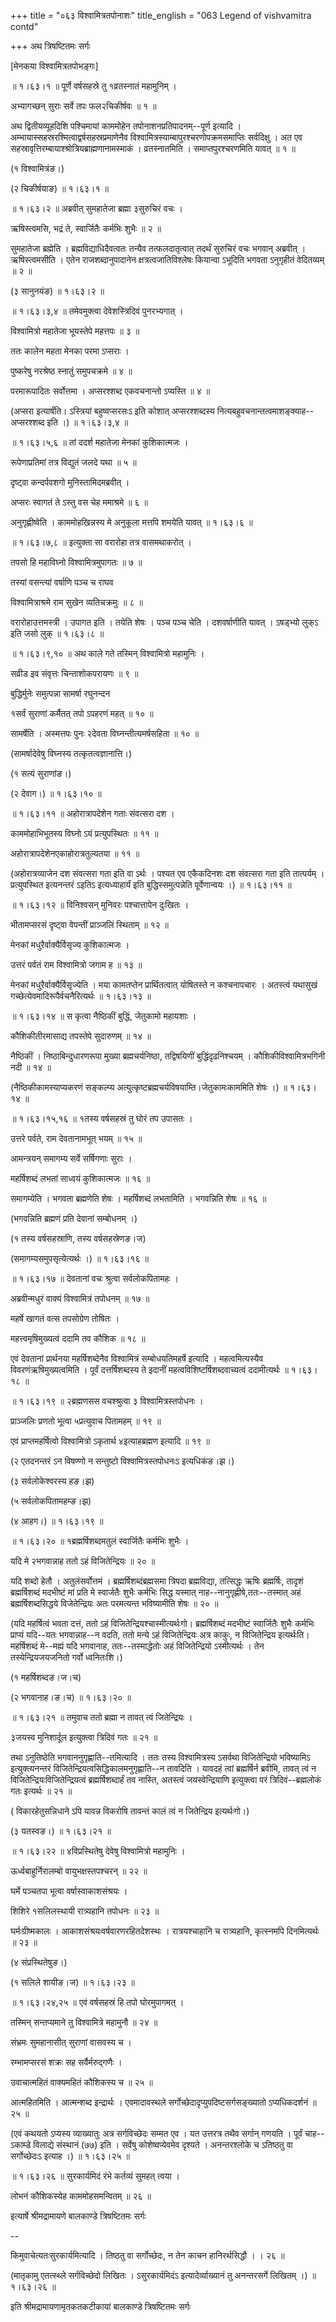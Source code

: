 +++
title = "०६३ विश्वामित्रतपोनाशः"
title_english = "063 Legend of vishvamitra contd"

+++
अथ त्रिषष्टितमः सर्गः  

\[मेनकया विश्वामित्रतपोभङ्गः\]  

 ॥ १।६३।१ ॥ पूर्णे वर्षसहस्रे तु १व्रतस्नातं महामुनिम् ।  

अभ्यागच्छन् सुराः सर्वे तपः फल२चिकीर्षवः  ॥  १  ॥   

अथ द्वितीयव्यूहदिशि पश्चिमायां काममोहेन तपोनाशनप्रतिपादनम्--पूर्ण इत्यादि । अम्भायास्सहस्ररश्मित्वाद्वर्षसहस्रप्रमाणेनैव विश्वामित्रस्याम्बापुरश्चरणोपक्रमसमाप्तिः सर्वदिक्षु । अत एव सहस्रावृत्तिरम्बायाश्श्रोत्रियब्राह्मणानामस्माकं । व्रतस्नातमिति । समाप्तपुरश्चरणमिति यावत्  ॥  १  ॥   

(१ विश्वामित्रंङ।)  

(२ चिकीर्षयाङ) ॥ १।६३।१ ॥   

 ॥ १।६३।२ ॥ अब्रवीत् सुमहातेजा ब्रह्मा ३सुरुचिरं वचः ।  

ऋषिस्त्वमसि, भद्रं ते, स्वार्जितैः कर्मभिः शुभैः  ॥  २  ॥   

सुमहातेजा ब्रह्मेति । ब्रह्मविद्याधिदैवत्वतः तन्यैव तत्फलदातृत्वात् तदर्थं सुरुचिरं वचः भगवान् अब्रवीत् । ऋषिस्त्वमसीति । एतेन राजशब्दानुपादानेन क्षत्रत्वजातिविश्लेषः कियान्वा ऽभूदिति भगवता ऽनुगृहीतं वेदितव्यम्  ॥  २  ॥   

(३ सानुनयंङ) ॥ १।६३।२ ॥   

 ॥ १।६३।३,४ ॥ तमेवमुक्त्वा देवेशस्त्रिदिवं पुनरभ्यगात् ।  

विश्वामित्रो महातेजा भूयस्तेपे महत्तपः  ॥  ३  ॥   

ततः कालेन महता मेनका परमा ऽप्सराः ।  

पुष्करेषु नरश्रेष्ठ स्नातुं समुपचक्रमे  ॥  ४  ॥   

परमारूपादितः सर्वोत्तमा । अप्सरश्शब्द एकवचनान्तो ऽप्यस्ति  ॥  ४  ॥   

(अप्सरा इत्यार्षंति। ऽस्त्रियां बहुष्वप्सरसःऽ इति कोशात् अप्सरश्शब्दस्य नित्यबहुवचनान्तत्वमाशङ्क्याह--अप्सरश्शब्द इति ।) ॥ १।६३।३,४ ॥   

 ॥ १।६३।५,६ ॥ तां ददर्श महातेजा मेनकां कुशिकात्मजः ।  

रूपेणाप्रतिमां तत्र विद्युतं जलदे यथा  ॥  ५  ॥   

दृष्ट्वा कन्दर्पवशगो मुनिस्तामिदमब्रवीत् ।  

अप्सरः स्वागतं ते ऽस्तु वस चेह ममाश्रमे  ॥  ६  ॥   

अनुगृह्णीष्वेति । काममोहखिन्नस्य मे अनुकूला मत्तपि शमयेति यावत् ॥ १।६३।६ ॥   

 ॥ १।६३।७,८ ॥ इत्युक्ता सा वरारोहा तत्र वासमथाकरोत् ।  

तपसो हि महाविघ्नो विश्वामित्रमुपागतः  ॥  ७  ॥   

तस्यां वसन्त्यां वर्षाणि पञ्च च राघव  

विश्वामित्राश्रमे राम सुखेन व्यतिचक्रमुः  ॥  ८  ॥   

वरारोहाउत्तमस्त्री । उपागत इति । तयेति शेषः । पञ्च पञ्च चेति । दशवर्षाणीति यावत् । ऽषड्भ्यो लुक्ऽ इति जसो लुक् ॥ १।६३।८ ॥   

 ॥ १।६३।९,१० ॥ अथ काले गते तस्मिन् विश्वामित्रो महामुनिः ।  

सव्रीड इव संवृत्तः चिन्ताशोकपरायणः  ॥  ९  ॥   

बुद्धिर्मुनेः समुत्पन्ना सामर्षा रघुनन्दन  

१सर्वं सुराणां कर्मैतत् तपो ऽपहरणं महत्  ॥  १०  ॥   

सामर्षेति । अस्मत्तपः पुनः २देवता विघ्नन्तीत्यमर्षसहिता  ॥  १०  ॥   

(सामर्षादेवेषु विघ्नस्य तत्कृतत्वज्ञानात्ति।)  

(१ सत्यं सुराणांङ।)  

(२ देवाग।) ॥ १।६३।१० ॥   

 ॥ १।६३।११ ॥ अहोरात्रापदेशेन गताः संवत्सरा दश ।  

काममोहाभिभूतस्य विघ्नो ऽयं प्रत्युपस्थितः  ॥  ११  ॥   

अहोरात्रापदेशेनएकाहोरात्रतुल्यतया  ॥  ११  ॥   

(अहोरात्रव्याजेन दश संवत्सरा गता इति वा ऽर्थः । पश्यत एव एकैकदिनशः दश संवत्सरा गता इति तात्पर्यम् । प्रत्युपस्थित इत्यनन्तरं ऽइतिऽ इत्यध्याहार्यं इति बुद्धिस्समुत्पन्नेति पूर्वेणान्वयः ।) ॥ १।६३।११ ॥   

 ॥ १।६३।१२ ॥ विनिश्वसन् मुनिवरः पश्चात्तापेन दुःखितः ।  

भीतामप्सरसं दृष्ट्वा वेपन्तीं प्राञ्जलिं स्थिताम्  ॥  १२  ॥   

मेनकां मधुरैर्वाक्यैर्विसृज्य कुशिकात्मजः ।  

उत्तरं पर्वतं राम विश्वामित्रो जगाम ह  ॥  १३  ॥   

मेनकां मधुरैर्वाक्यैर्विसृज्येति । मया कामतप्तेन प्रार्थितत्वात् योषितस्ते न कश्चनापचारः । अतस्त्वं यथासुखं गच्छेत्येवमादिरूपैर्वचनैरित्यर्थः ॥ १।६३।१३ ॥   

 ॥ १।६३।१४ ॥ स कृत्वा नैष्ठिकीं बुद्धिं, जेतुकामो महायशाः ।  

कौशिकीतीरमासाद्य तपस्तेपे सुदारुणम्  ॥  १४  ॥   

नैष्ठिकीं । निष्ठाबिन्दुधारणरूपा मुख्या ब्रह्मचर्यनिष्ठा, तद्विषयिणीं बुद्धिंदृढनिश्चयम् । कौशिकीविश्वामित्रभगिनी नदी  ॥  १४  ॥   

(नैष्ठिकीकामस्याप्यकरणं सङ्कल्प्य अत्युत्कृष्टब्रह्मचर्यविषयाम्ति।जेतुकामःकाममिति शेषः ।) ॥ १।६३।१४ ॥   

 ॥ १।६३।१५,१६ ॥ १तस्य वर्षसहस्रं तु घोरं तप उपासतः ।  

उत्तरे पर्वते, राम देवतानामभूत् भयम्  ॥  १५  ॥   

आमन्त्रयन् समागम्य सर्वे सर्षिगणाः सुराः ।  

महर्षिशब्दं लभतां साध्वयं कुशिकात्मजः  ॥  १६  ॥   

समागम्येति । भगवता ब्रह्मणेति शेषः । महर्षिशब्दं लभतामिति । भगवन्निति शेषः  ॥  १६  ॥   

(भगवन्निति ब्रह्मणं प्रति देवानां सम्बोधनम् ।)  

(१ तस्य वर्षसहस्राणि, तस्य वर्षसहस्रेणङ।ज)  

(समागम्यसमुपसृत्येत्यर्थः ।) ॥ १।६३।१६ ॥   

 ॥ १।६३।१७ ॥ देवतानां वचः श्रुत्वा सर्वलोकपितामहः ।  

अब्रवीन्मधुरं वाक्यं विश्वामित्रं तपोधनम्  ॥  १७  ॥   

महर्षे खागतं वत्स तपसोग्रेण तोषितः ।  

महत्त्वमृषिमुख्यत्वं ददामि तव कौशिक  ॥  १८  ॥   

एवं देवतानां प्रार्थनया महर्षिशब्देनैव विश्वामित्रं सम्बोधयतिमहर्षे इत्यादि । महत्वमित्यस्यैव विवरणंऋषिमुख्यत्वमिति । पूर्वं दत्तर्षिशब्दस्य ते इदानीं महत्वविशिष्टर्षिशब्दवाच्यत्वं ददामीत्यर्थः ॥ १।६३।१८ ॥   

 ॥ १।६३।१९ ॥ २ब्रह्मणसस वचश्श्रुत्वा ३ विश्वामित्रस्तपोधनः ।  

प्राञ्जलिः प्रणतो भूत्वा ५प्रत्युवाच पितामहम्  ॥  १९  ॥   

एवं प्राप्तमहर्षित्वो विश्वामित्रो ऽकृतार्थ ४इत्याहब्रह्मण इत्यादि  ॥  १९  ॥   

(२ एतदनन्तरं ऽन विषण्णो न सन्तुष्टो विश्वामित्रस्तपोधनःऽ इत्यधिकंङ।झ।)  

(३ सर्वलोकेश्वरस्य हङ।झ)  

(५ सर्वलोकपितामहम्ङ।झ)  

(४ आहग।) ॥ १।६३।१९ ॥   

 ॥ १।६३।२० ॥ १ब्रह्मर्षिशब्दमतुलं स्वार्जितैः कर्मभिः शुभैः ।  

यदि मे २भगवान्नाह ततो ऽहं विजितेन्द्रियः  ॥  २०  ॥   

यदि शब्दो हेतौ । अतुलंसर्वोत्तमं । ब्रह्मर्षिशब्दंब्रह्मसमा त्रिपदा ब्रह्मविद्या, तत्सिद्धः ऋषिः ब्रह्मर्षिः, तादृशं ब्रह्मर्षिशब्दं मदभीष्टं मां प्रति मे स्वार्जतैः शुभैः कर्मभिः सिद्ध यस्मात् नाह--नानुगृह्णीषे,ततः--तस्मात् अहं ब्रह्मर्षिशब्दसिद्धये विजेतेन्द्रियः अतः परमत्यन्त भविष्यामीति शेषः  ॥  २०  ॥   

(यदि महर्षित्वं भवता दत्तं, ततो ऽहं विजितेन्द्रियश्चास्मीत्यर्थःगो। ब्रह्मर्षिशब्दं मदभीष्टं स्वार्जितैः शुभैः कर्मभिः प्राप्यं यदि--यतः भगवान्नाह--न वदति, ततो मन्ये ऽहं विजितेन्द्रियः अत्र काकुः, न विजितेन्द्रिय इत्यर्थःति। महर्षिशब्दं मे--मह्यं यदि भगवानाह, ततः--तस्माद्धेतोः अहं विजितेन्द्रियो ऽस्मीत्यर्थः । तेन तस्येन्द्रियजयजनितो गर्वो ध्वनितःशि।)  

(१ महर्षिशब्दङ।ज।च)  

(२ भगवानाह।ङ।च) ॥ १।६३।२० ॥   

 ॥ १।६३।२१ ॥ तमुवाच ततो ब्रह्मा न तावत् त्वं जितेन्द्रियः ।  

३जयस्व मुनिशार्दूल इत्युक्त्वा त्रिदिवं गतः  ॥  २१  ॥   

तथा ऽनुतिष्ठेति भगवाननुगृह्णाति--तमित्यादि । ततः तस्य विश्वामित्रस्य ऽसर्वथा विजितेन्द्रियो भविष्यामिऽ इत्युक्त्यनन्तरं विजितेन्द्रियत्वसिद्धिकालमनुगृह्णाति--न तावदिति । यावदहं त्वां ब्रह्मर्षिर्न ब्रवीमि, तावत् त्वं न विजितेन्द्रियःविजितेन्द्रियत्वं ब्रह्मर्षिशब्दार्हं तव नास्ति, अतस्त्वं जयस्वेन्द्रियाणि इत्युक्त्वा परं त्रिदिवं--ब्रह्मलोकं गतः इत्यर्थः  ॥  २१  ॥   

( विकारहेतुसन्निधाने ऽपि यावन्न विकरोषि तावन्तं कालं त्वं न जितेन्द्रिय इत्यर्थःगो।)  

(३ यतस्वङ।) ॥ १।६३।२१ ॥   

 ॥ १।६३।२२ ॥ ४विप्रस्थितेषु देवेषु विश्वामित्रो महामुनिः ।  

ऊर्ध्वबाहुर्निरालम्बो वायुभक्षस्तपश्चरन्  ॥  २२  ॥   

घर्मे पञ्चतपा भूत्वा वर्षास्वाकाशसंश्रयः ।  

शिशिरे १सलिलस्थायी रात्र्यहानि तपोधनः  ॥  २३  ॥   

घर्मःग्रीष्मकालः । आकाशसंश्रयःवर्षवारणरहितदेशस्थः । रात्रयश्चाहानि च रात्र्यहानि, कृत्स्नमपि दिनमित्यर्थः  ॥  २३  ॥   

(४ संप्रस्थितेषुङ।)  

(१ सलिले शायीङ।ज) ॥ १।६३।२३ ॥   

 ॥ १।६३।२४,२५ ॥ एवं वर्षसहस्रं हि तपो घोरमुपागमत् ।  

तस्मिन् सन्तप्यमाने तु विश्वामित्रे महामुनौ  ॥  २४  ॥   

संभ्रमः सुमहानासीत् सुराणां वासवस्य च ।  

रम्भामप्सरसं शक्रः सह सर्वैर्मरुद्गणैः ।  

उवाचात्महितं वाक्यमहितं कौशिकस्य च  ॥  २५  ॥   

आत्महितमिति । आत्मन्शब्द इन्द्रार्थः । एवमादावस्थले सर्गोच्छेदादृप्युपदिष्टसर्गसङ्ख्यातो ऽप्यधिकदर्शनं  ॥  २५  ॥   

(एवं कथयतो ऽप्यस्य व्याख्यातुः अत्र सर्गविच्छेदः सम्मत एव । यत उत्तरत्र तथैव सर्गान् गणयति । पूर्वं चाह--ऽकाम्डे विलाद्ये संस्थानं (७७) इति । सर्वेषु कोशेष्वप्येवमेव दृश्यते । अनन्तरश्लोके च ऽतिष्ठतु वा सर्गोच्छेदःऽ इत्याह ।) ॥ १।६३।२५ ॥   

 ॥ १।६३।२६ ॥ सुरकार्यमिदं रंभे कर्तव्यं सुमहत् त्वया ।  

लोभनं कौशिकस्येह काममोहसमन्वितम्  ॥  २६  ॥   

इत्यार्षे श्रीमद्रामायणे बालकाण्डे त्रिषष्टितमः सर्गः  

--  

किमुवाचेत्यतःसुरकार्यमित्यादि । तिष्ठतु वा सर्गोच्छेदः, न तेन काचन हानिरर्थसिद्धौ । । २६  ॥   

(मातृकामु एतत्स्थ्ले सर्गविच्छेदो लिखितः । ऽसुरकार्यमिदंऽ इत्यादेर्व्याख्यानं तु अनन्तरसर्गे लिखितम् ।) ॥ १।६३।२६ ॥   

इति श्रीमद्रामायणामृतकतकटीकायां बालकाण्डे त्रिषष्टितमः सर्गः  

  


